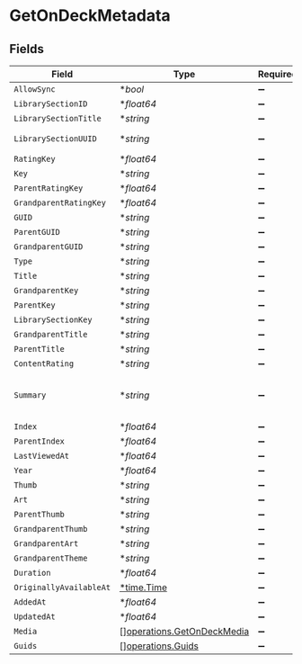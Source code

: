# GetOnDeckMetadata


## Fields

| Field                                                                                                                                                                     | Type                                                                                                                                                                      | Required                                                                                                                                                                  | Description                                                                                                                                                               | Example                                                                                                                                                                   |
| ------------------------------------------------------------------------------------------------------------------------------------------------------------------------- | ------------------------------------------------------------------------------------------------------------------------------------------------------------------------- | ------------------------------------------------------------------------------------------------------------------------------------------------------------------------- | ------------------------------------------------------------------------------------------------------------------------------------------------------------------------- | ------------------------------------------------------------------------------------------------------------------------------------------------------------------------- |
| `AllowSync`                                                                                                                                                               | **bool*                                                                                                                                                                   | :heavy_minus_sign:                                                                                                                                                        | N/A                                                                                                                                                                       |                                                                                                                                                                           |
| `LibrarySectionID`                                                                                                                                                        | **float64*                                                                                                                                                                | :heavy_minus_sign:                                                                                                                                                        | N/A                                                                                                                                                                       | 2                                                                                                                                                                         |
| `LibrarySectionTitle`                                                                                                                                                     | **string*                                                                                                                                                                 | :heavy_minus_sign:                                                                                                                                                        | N/A                                                                                                                                                                       | TV Shows                                                                                                                                                                  |
| `LibrarySectionUUID`                                                                                                                                                      | **string*                                                                                                                                                                 | :heavy_minus_sign:                                                                                                                                                        | N/A                                                                                                                                                                       | 4bb2521c-8ba9-459b-aaee-8ab8bc35eabd                                                                                                                                      |
| `RatingKey`                                                                                                                                                               | **float64*                                                                                                                                                                | :heavy_minus_sign:                                                                                                                                                        | N/A                                                                                                                                                                       | 49564                                                                                                                                                                     |
| `Key`                                                                                                                                                                     | **string*                                                                                                                                                                 | :heavy_minus_sign:                                                                                                                                                        | N/A                                                                                                                                                                       | /library/metadata/49564                                                                                                                                                   |
| `ParentRatingKey`                                                                                                                                                         | **float64*                                                                                                                                                                | :heavy_minus_sign:                                                                                                                                                        | N/A                                                                                                                                                                       | 49557                                                                                                                                                                     |
| `GrandparentRatingKey`                                                                                                                                                    | **float64*                                                                                                                                                                | :heavy_minus_sign:                                                                                                                                                        | N/A                                                                                                                                                                       | 49556                                                                                                                                                                     |
| `GUID`                                                                                                                                                                    | **string*                                                                                                                                                                 | :heavy_minus_sign:                                                                                                                                                        | N/A                                                                                                                                                                       | plex://episode/5ea7d7402e7ab10042e74d4f                                                                                                                                   |
| `ParentGUID`                                                                                                                                                              | **string*                                                                                                                                                                 | :heavy_minus_sign:                                                                                                                                                        | N/A                                                                                                                                                                       | plex://season/602e754d67f4c8002ce54b3d                                                                                                                                    |
| `GrandparentGUID`                                                                                                                                                         | **string*                                                                                                                                                                 | :heavy_minus_sign:                                                                                                                                                        | N/A                                                                                                                                                                       | plex://show/5d9c090e705e7a001e6e94d8                                                                                                                                      |
| `Type`                                                                                                                                                                    | **string*                                                                                                                                                                 | :heavy_minus_sign:                                                                                                                                                        | N/A                                                                                                                                                                       | episode                                                                                                                                                                   |
| `Title`                                                                                                                                                                   | **string*                                                                                                                                                                 | :heavy_minus_sign:                                                                                                                                                        | N/A                                                                                                                                                                       | Circus                                                                                                                                                                    |
| `GrandparentKey`                                                                                                                                                          | **string*                                                                                                                                                                 | :heavy_minus_sign:                                                                                                                                                        | N/A                                                                                                                                                                       | /library/metadata/49556                                                                                                                                                   |
| `ParentKey`                                                                                                                                                               | **string*                                                                                                                                                                 | :heavy_minus_sign:                                                                                                                                                        | N/A                                                                                                                                                                       | /library/metadata/49557                                                                                                                                                   |
| `LibrarySectionKey`                                                                                                                                                       | **string*                                                                                                                                                                 | :heavy_minus_sign:                                                                                                                                                        | N/A                                                                                                                                                                       | /library/sections/2                                                                                                                                                       |
| `GrandparentTitle`                                                                                                                                                        | **string*                                                                                                                                                                 | :heavy_minus_sign:                                                                                                                                                        | N/A                                                                                                                                                                       | Bluey (2018)                                                                                                                                                              |
| `ParentTitle`                                                                                                                                                             | **string*                                                                                                                                                                 | :heavy_minus_sign:                                                                                                                                                        | N/A                                                                                                                                                                       | Season 2                                                                                                                                                                  |
| `ContentRating`                                                                                                                                                           | **string*                                                                                                                                                                 | :heavy_minus_sign:                                                                                                                                                        | N/A                                                                                                                                                                       | TV-Y                                                                                                                                                                      |
| `Summary`                                                                                                                                                                 | **string*                                                                                                                                                                 | :heavy_minus_sign:                                                                                                                                                        | N/A                                                                                                                                                                       | Bluey is the ringmaster in a game of circus with her friends but Hercules wants to play his motorcycle game instead. Luckily Bluey has a solution to keep everyone happy. |
| `Index`                                                                                                                                                                   | **float64*                                                                                                                                                                | :heavy_minus_sign:                                                                                                                                                        | N/A                                                                                                                                                                       | 33                                                                                                                                                                        |
| `ParentIndex`                                                                                                                                                             | **float64*                                                                                                                                                                | :heavy_minus_sign:                                                                                                                                                        | N/A                                                                                                                                                                       | 2                                                                                                                                                                         |
| `LastViewedAt`                                                                                                                                                            | **float64*                                                                                                                                                                | :heavy_minus_sign:                                                                                                                                                        | N/A                                                                                                                                                                       | 1681908352                                                                                                                                                                |
| `Year`                                                                                                                                                                    | **float64*                                                                                                                                                                | :heavy_minus_sign:                                                                                                                                                        | N/A                                                                                                                                                                       | 2018                                                                                                                                                                      |
| `Thumb`                                                                                                                                                                   | **string*                                                                                                                                                                 | :heavy_minus_sign:                                                                                                                                                        | N/A                                                                                                                                                                       | /library/metadata/49564/thumb/1654258204                                                                                                                                  |
| `Art`                                                                                                                                                                     | **string*                                                                                                                                                                 | :heavy_minus_sign:                                                                                                                                                        | N/A                                                                                                                                                                       | /library/metadata/49556/art/1680939546                                                                                                                                    |
| `ParentThumb`                                                                                                                                                             | **string*                                                                                                                                                                 | :heavy_minus_sign:                                                                                                                                                        | N/A                                                                                                                                                                       | /library/metadata/49557/thumb/1654258204                                                                                                                                  |
| `GrandparentThumb`                                                                                                                                                        | **string*                                                                                                                                                                 | :heavy_minus_sign:                                                                                                                                                        | N/A                                                                                                                                                                       | /library/metadata/49556/thumb/1680939546                                                                                                                                  |
| `GrandparentArt`                                                                                                                                                          | **string*                                                                                                                                                                 | :heavy_minus_sign:                                                                                                                                                        | N/A                                                                                                                                                                       | /library/metadata/49556/art/1680939546                                                                                                                                    |
| `GrandparentTheme`                                                                                                                                                        | **string*                                                                                                                                                                 | :heavy_minus_sign:                                                                                                                                                        | N/A                                                                                                                                                                       | /library/metadata/49556/theme/1680939546                                                                                                                                  |
| `Duration`                                                                                                                                                                | **float64*                                                                                                                                                                | :heavy_minus_sign:                                                                                                                                                        | N/A                                                                                                                                                                       | 420080                                                                                                                                                                    |
| `OriginallyAvailableAt`                                                                                                                                                   | [*time.Time](https://pkg.go.dev/time#Time)                                                                                                                                | :heavy_minus_sign:                                                                                                                                                        | N/A                                                                                                                                                                       | 2020-10-31 00:00:00 +0000 UTC                                                                                                                                             |
| `AddedAt`                                                                                                                                                                 | **float64*                                                                                                                                                                | :heavy_minus_sign:                                                                                                                                                        | N/A                                                                                                                                                                       | 1654258196                                                                                                                                                                |
| `UpdatedAt`                                                                                                                                                               | **float64*                                                                                                                                                                | :heavy_minus_sign:                                                                                                                                                        | N/A                                                                                                                                                                       | 1654258204                                                                                                                                                                |
| `Media`                                                                                                                                                                   | [][operations.GetOnDeckMedia](../../models/operations/getondeckmedia.md)                                                                                                  | :heavy_minus_sign:                                                                                                                                                        | N/A                                                                                                                                                                       |                                                                                                                                                                           |
| `Guids`                                                                                                                                                                   | [][operations.Guids](../../models/operations/guids.md)                                                                                                                    | :heavy_minus_sign:                                                                                                                                                        | N/A                                                                                                                                                                       |                                                                                                                                                                           |